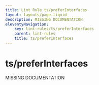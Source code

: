 ```yaml
---
title: Lint Rule ts/preferInterfaces
layout: layouts/page.liquid
description: MISSING DOCUMENTATION
eleventyNavigation:
	key: lint-rules/ts/preferInterfaces
	parent: lint-rules
	title: ts/preferInterfaces
---
```


# ts/preferInterfaces

MISSING DOCUMENTATION
